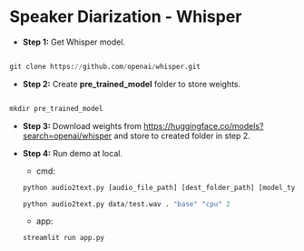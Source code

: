 # Speaker Diarization - Whisper 

- **Step 1:** Get Whisper model.

```python

git clone https://github.com/openai/whisper.git

```
- **Step 2:** Create **pre_trained_model** folder to store weights.

```python

mkdir pre_trained_model

```

- **Step 3:** Download weights from https://huggingface.co/models?search=openai/whisper and store to created folder in step 2.

- **Step 4:** Run demo at local.
  - cmd:
  
  ```python
  python audio2text.py [audio_file_path] [dest_folder_path] [model_type] [run_device] [speaker_number]
  ```

  ```python
  python audio2text.py data/test.wav . "base" "cpu" 2
  ```

  - app:
  ```python
  streamlit run app.py
  ```

  
